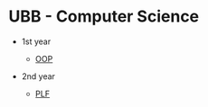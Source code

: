 # UBB - Computer Science

- 1st year
  - [OOP](https://github.com/917OctaviaSuceava/Object-Oriented-Programming)

- 2nd year
  - [PLF](https://github.com/917OctaviaSuceava/Functional-and-Logic-Programming)
